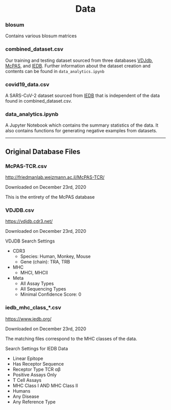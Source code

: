 <h1 align="center">
    Data
</h1>

### blosum
Contains various blosum matrices

### combined_dataset.csv
Our training and testing dataset sourced from three databases [VDJdb](https://vdjdb.cdr3.net/), [McPAS](http://friedmanlab.weizmann.ac.il/McPAS-TCR/), and [IEDB](https://www.iedb.org/). Further information about the dataset creation and contents can be found in ```data_analytics.ipynb```

### covid19_data.csv
A SARS-CoV-2 dataset sourced from [IEDB](https://www.iedb.org/) that is independent of the data found in combined_dataset.csv.

### data_analytics.ipynb
A Jupyter Notebook which contains the summary statistics of the data. It also contains functions for generating negative examples from datasets.

<hr/>

## Original Database Files

### McPAS-TCR.csv
http://friedmanlab.weizmann.ac.il/McPAS-TCR/

Downloaded on December 23rd, 2020

This is the entirety of the McPAS database

### VDJDB.csv
https://vdjdb.cdr3.net/

Downloaded on December 23rd, 2020

VDJDB Search Settings
- CDR3
    - Species: Human, Monkey, Mouse
    - Gene (chain): TRA, TRB
- MHC
    - MHCI, MHCII
- Meta
    - All Assay Types
    - All Sequencing Types
    - Minimal Confidence Score: 0

### iedb_mhc_class_*.csv
https://www.iedb.org/

Downloaded on December 23rd, 2020

The matching files correspond to the MHC classes of the data.

Search Settings for IEDB Data
- Linear Epitope
- Has Receptor Sequence
- Receptor Type TCR αβ
- Positive Assays Only
- T Cell Assays
- MHC Class I AND MHC Class II
- Humans
- Any Disease
- Any Reference Type
